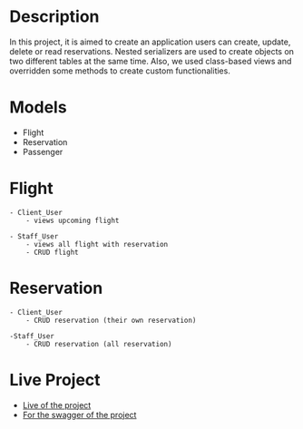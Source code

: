 # Description
<p> In this project, it is aimed to create an application users can create, update, delete or read reservations. Nested serializers are used to create objects on two different tables at the same time. Also, we used class-based views and overridden some methods to create custom functionalities.</p>


# Models 

- Flight
- Reservation
- Passenger

# Flight

    - Client_User
        - views upcoming flight

    - Staff_User
        - views all flight with reservation
        - CRUD flight

# Reservation

    - Client_User
        - CRUD reservation (their own reservation)

    -Staff_User
        - CRUD reservation (all reservation)

# Live Project
- <a href="https://pakizekilic.pythonanywhere.com">Live of the project</a>
- <a href="https://pakizekilic.pythonanywhere.com/swagger/">For the swagger of the project</a>


